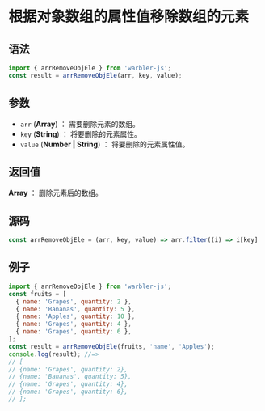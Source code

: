 # 根据对象数组的属性值移除数组的元素

## 语法

```js
import { arrRemoveObjEle } from 'warbler-js';
const result = arrRemoveObjEle(arr, key, value);
```

## 参数

- `arr` (**Array**) ： 需要删除元素的数组。
- `key` (**String**) ： 将要删除的元素属性。
- `value` (**Number | String**) ： 将要删除的元素属性值。

## 返回值

**Array** ： 删除元素后的数组。

## 源码

```js
const arrRemoveObjEle = (arr, key, value) => arr.filter((i) => i[key] !== value);
```

## 例子

```js
import { arrRemoveObjEle } from 'warbler-js';
const fruits = [
  { name: 'Grapes', quantity: 2 },
  { name: 'Bananas', quantity: 5 },
  { name: 'Apples', quantity: 10 },
  { name: 'Grapes', quantity: 4 },
  { name: 'Grapes', quantity: 6 },
];
const result = arrRemoveObjEle(fruits, 'name', 'Apples');
console.log(result); //=>
// [
// {name: 'Grapes', quantity: 2},
// {name: 'Bananas', quantity: 5},
// {name: 'Grapes', quantity: 4},
// {name: 'Grapes', quantity: 6},
// ];
```
